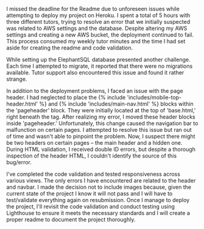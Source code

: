 I missed the deadline for the Readme due to unforeseen issues while attempting to deploy my project on Heroku. I spent a total of 5 hours with three different tutors, trying to resolve an error that we initially suspected was related to AWS settings and the database. Despite altering my AWS settings and creating a new AWS bucket, the deployment continued to fail. This process consumed my weekly tutor minutes and the time I had set aside for creating the readme and code validation.

While setting up the ElephantSQL database presented another challenge. Each time I attempted to migrate, it reported that there were no migrations available. Tutor support also encountered this issue and found it rather strange.

In addition to the deployment problems, I faced an issue with the page header. I had neglected to place the {% include 'includes/mobile-top-header.html' %} and {% include 'includes/main-nav.html' %} blocks within the 'pageheader' block. They were initially located at the top of 'base.html,' right beneath the <body> tag. After realizing my error, I moved these header blocks inside 'pageheader.' Unfortunately, this change caused the navigation bar to malfunction on certain pages. I attempted to resolve this issue but ran out of time and wasn't able to pinpoint the problem. Now, I suspect there might be two headers on certain pages – the main header and a hidden one. During HTML validation, I received double ID errors, but despite a thorough inspection of the header HTML, I couldn't identify the source of this bug/error.

I've completed the code validation and tested responsiveness across various views. The only errors I have encountered are related to the header and navbar. I made the decision not to include images because, given the current state of the project I know it will not pass and I will have to test/validate everything again on resubmission. Once I manage to deploy the project, I'll revisit the code validation and conduct testing using Lighthouse to ensure it meets the necessary standards and I will create a proper readme to document the project thoroughly.









<!-- ![CI logo](https://codeinstitute.s3.amazonaws.com/fullstack/ci_logo_small.png) -->

<!-- # Imagery 
https://pixabay.com/images/search/retro%20gaming/?pagi=2
https://www.pexels.com/search/video%20game/
https://www.rawpixel.com/search/Retro%20gaming?page=1&sort=curated&topic_group=_topics -->

